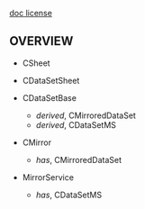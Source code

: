 [doc license]()

## OVERVIEW

* CSheet
* CDataSetSheet
* CDataSetBase
    - _derived_, CMirroredDataSet
    - _derived_, CDataSetMS
    
* CMirror
    - _has_, CMirroredDataSet
* MirrorService
    - _has_, CDataSetMS
   
